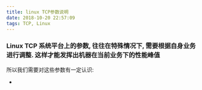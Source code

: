 ```yaml
---
title: linux TCP参数说明
date: 2018-10-20 22:57:09
tags: TCP, Linux
---
```

### Linux TCP 系统平台上的参数, 往往在特殊情况下, 需要根据自身业务进行调整. 这样才能发挥出机器在当前业务下的性能峰值
所以我们需要对这些参数有一定认识:

* 
